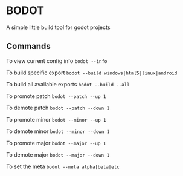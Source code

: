 # BODOT
A simple little build tool for godot projects

## Commands
To view current config info
`bodot --info`

To build specific export
`bodot --build windows|html5|linux|android`

To build all available exports
`bodot --build --all`

To promote patch
`bodot --patch --up 1`

To demote patch
`bodot --patch --down 1`

To promote minor
`bodot --minor --up 1`

To demote minor
`bodot --minor --down 1`

To promote major
`bodot --major --up 1`

To demote major
`bodot --major --down 1`

To set the meta
`bodot --meta alpha|beta|etc`
